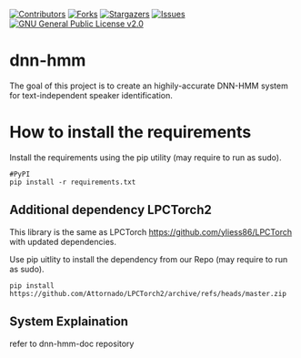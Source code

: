 
[![Contributors][contributors-shield]][contributors-url]
[![Forks][forks-shield]][forks-url]
[![Stargazers][stars-shield]][stars-url]
[![Issues][issues-shield]][issues-url]
[![GNU General Public License v2.0][license-shield]][license-url]

# dnn-hmm
The goal of this project is to create an highily-accurate DNN-HMM system for text-independent speaker identification.

# How to install the requirements
Install the requirements using the pip utility (may require to run as sudo).

```
#PyPI
pip install -r requirements.txt
```

## Additional dependency LPCTorch2
This library is the same as LPCTorch https://github.com/yliess86/LPCTorch with updated dependencies.

Use pip uitlity to install the dependency from our Repo (may require to run as sudo).
```
pip install https://github.com/Attornado/LPCTorch2/archive/refs/heads/master.zip
```
## System Explaination

refer to dnn-hmm-doc repository

<!-- MARKDOWN LINKS & IMAGES -->
<!-- https://www.markdownguide.org/basic-syntax/#reference-style-links -->
[contributors-shield]: https://img.shields.io/github/contributors/othneildrew/Best-README-Template.svg?style=for-the-badge
[contributors-url]: https://github.com/othneildrew/Best-README-Template/graphs/contributors
[forks-shield]: https://img.shields.io/github/forks/othneildrew/Best-README-Template.svg?style=for-the-badge
[forks-url]: https://github.com/othneildrew/Best-README-Template/network/members
[stars-shield]: https://img.shields.io/github/stars/othneildrew/Best-README-Template.svg?style=for-the-badge
[stars-url]: https://github.com/othneildrew/Best-README-Template/stargazers
[issues-shield]: https://img.shields.io/github/issues/othneildrew/Best-README-Template.svg?style=for-the-badge
[issues-url]: https://github.com/othneildrew/Best-README-Template/issues
[license-shield]: https://img.shields.io/github/license/othneildrew/Best-README-Temlate.svg?style=for-the-badge
[license-url]: https://github.com/MattiaLimone/dnn-hmm/blob/main/LICENSE

